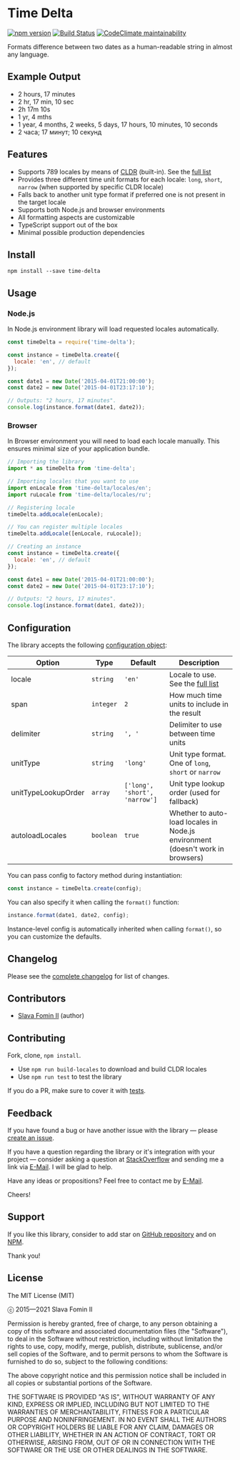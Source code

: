 
# Time Delta

[![npm version](https://badge.fury.io/js/time-delta.svg)][repo-npm]
[![Build Status](https://api.travis-ci.com/betsol/time-delta.svg?branch=master)][travis]
[![CodeClimate maintainability](https://api.codeclimate.com/v1/badges/cbfb83afc478ed41797a/maintainability)][code-climate]

Formats difference between two dates as a human-readable string in almost any language.

## Example Output

- 2 hours, 17 minutes
- 2 hr, 17 min, 10 sec
- 2h 17m 10s
- 1 yr, 4 mths
- 1 year, 4 months, 2 weeks, 5 days, 17 hours, 10 minutes, 10 seconds
- 2 часа; 17 минут; 10 секунд


## Features

- Supports 789 locales by means of [CLDR][lib-cldr] (built-in). See the [full list][locales]
- Provides three different time unit formats for each locale: `long`, `short`, `narrow`
  (when supported by specific CLDR locale)
- Falls back to another unit type format if preferred one is not present in the target locale
- Supports both Node.js and browser environments
- All formatting aspects are customizable
- TypeScript support out of the box
- Minimal possible production dependencies


## Install

`npm install --save time-delta`


## Usage

### Node.js

In Node.js environment library will load requested locales automatically.

```js
const timeDelta = require('time-delta');

const instance = timeDelta.create({
  locale: 'en', // default
});

const date1 = new Date('2015-04-01T21:00:00');
const date2 = new Date('2015-04-01T23:17:10');

// Outputs: "2 hours, 17 minutes".
console.log(instance.format(date1, date2));

```

### Browser

In Browser environment you will need to load each locale manually.
This ensures minimal size of your application bundle.

```js
// Importing the library
import * as timeDelta from 'time-delta';

// Importing locales that you want to use
import enLocale from 'time-delta/locales/en';
import ruLocale from 'time-delta/locales/ru';

// Registering locale
timeDelta.addLocale(enLocale);

// You can register multiple locales
timeDelta.addLocale([enLocale, ruLocale]);

// Creating an instance
const instance = timeDelta.create({
  locale: 'en', // default
});

const date1 = new Date('2015-04-01T21:00:00');
const date2 = new Date('2015-04-01T23:17:10');

// Outputs: "2 hours, 17 minutes".
console.log(instance.format(date1, date2));

```


## Configuration

The library accepts the following [configuration object][config]:

| Option              | Type      | Default                       | Description
|---------------------|-----------|-------------------------------|-------------
| locale              | `string`  | `'en'`                        | Locale to use. See the [full list][locales]
| span                | `integer` | `2`                           | How much time units to include in the result
| delimiter           | `string`  | `', '`                        | Delimiter to use between time units
| unitType            | `string`  | `'long'`                      | Unit type format. One of `long`, `short` or `narrow`
| unitTypeLookupOrder | `array`   | `['long', 'short', 'narrow']` | Unit type lookup order (used for fallback)
| autoloadLocales     | `boolean` | `true`                        | Whether to auto-load locales in Node.js environment (doesn't work in browsers)

You can pass config to factory method during instantiation:

```js
const instance = timeDelta.create(config);
```

You can also specify it when calling the `format()` function:

```js
instance.format(date1, date2, config);
```

Instance-level config is automatically inherited when calling `format()`,
so you can customize the defaults.


## Changelog

Please see the [complete changelog][changelog] for list of changes.


## Contributors

- [Slava Fomin II](https://github.com/slavafomin) (author)


## Contributing

Fork, clone, `npm install`.

- Use `npm run build-locales` to download and build CLDR locales
- Use `npm run test` to test the library

If you do a PR, make sure to cover it with [tests][tests].


## Feedback

If you have found a bug or have another issue with the library —
please [create an issue][new-issue].

If you have a question regarding the library or it's integration with your project —
consider asking a question at [StackOverflow][so-ask] and sending me a
link via [E-Mail][email]. I will be glad to help.

Have any ideas or propositions? Feel free to contact me by [E-Mail][email].

Cheers!


## Support

If you like this library, consider to add star on [GitHub repository][repo-gh]
and on [NPM][repo-npm].

Thank you!


## License

The MIT License (MIT)

ⓒ 2015—2021 Slava Fomin II

Permission is hereby granted, free of charge, to any person obtaining a copy
of this software and associated documentation files (the "Software"), to deal
in the Software without restriction, including without limitation the rights
to use, copy, modify, merge, publish, distribute, sublicense, and/or sell
copies of the Software, and to permit persons to whom the Software is
furnished to do so, subject to the following conditions:

The above copyright notice and this permission notice shall be included in
all copies or substantial portions of the Software.

THE SOFTWARE IS PROVIDED "AS IS", WITHOUT WARRANTY OF ANY KIND, EXPRESS OR
IMPLIED, INCLUDING BUT NOT LIMITED TO THE WARRANTIES OF MERCHANTABILITY,
FITNESS FOR A PARTICULAR PURPOSE AND NONINFRINGEMENT. IN NO EVENT SHALL THE
AUTHORS OR COPYRIGHT HOLDERS BE LIABLE FOR ANY CLAIM, DAMAGES OR OTHER
LIABILITY, WHETHER IN AN ACTION OF CONTRACT, TORT OR OTHERWISE, ARISING FROM,
OUT OF OR IN CONNECTION WITH THE SOFTWARE OR THE USE OR OTHER DEALINGS IN
THE SOFTWARE.


  [changelog]: CHANGELOG.md
  [contributors]: https://github.com/betsol/time-delta/graphs/contributors
  [so-ask]: http://stackoverflow.com/questions/ask?tags=javascript,node.js,time,datediff
  [email]: mailto:slava@fomin.io
  [new-issue]: https://github.com/betsol/time-delta/issues/new
  [locales]: docs/locales.md
  [config]: https://github.com/betsol/time-delta/blob/master/lib/time-delta.js#L23
  [tests]: test/tests.js
  [lib-cldr]: https://github.com/papandreou/node-cldr
  [repo-gh]: https://github.com/betsol/time-delta
  [repo-npm]: https://www.npmjs.com/package/time-delta
  [travis]: https://travis-ci.com/github/betsol/time-delta
  [code-climate]: https://codeclimate.com/github/betsol/time-delta/maintainability
